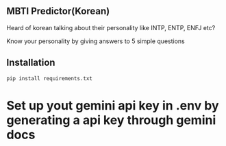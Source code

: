 ## MBTI Predictor(Korean)
<p>Heard of korean talking about their personality like INTP, ENTP, ENFJ etc?</p>
<p>Know your personality by giving answers to 5 simple questions</p>


## Installation
```console
pip install requirements.txt
```
# Set up yout gemini api key in .env by generating a api key through gemini docs
